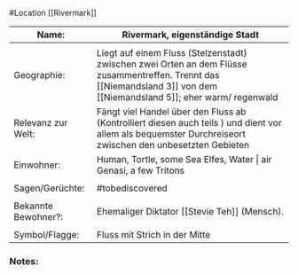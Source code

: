 #Location [[Rivermark]]

| Name:               | Rivermark, eigenständige Stadt                                                                                                                                                           |
| ------------------- | ---------------------------------------------------------------------------------------------------------------------------------------------------------------------------------------- |
|                     |                                                                                                                                                                                          |
| Geographie:         | Liegt auf einem Fluss (Stelzenstadt) zwischen zwei Orten an dem Flüsse zusammentreffen. Trennt das [[Niemandsland 3]] von dem [[Niemandsland 5]]; eher warm/ regenwald |
| Relevanz zur Welt:  | Fängt viel Handel über den Fluss ab (Kontrolliert diesen auch teils ) und dient vor allem als bequemster Durchreiseort zwischen den unbesetzten Gebieten                                 |
| Einwohner:          | Human, Tortle, some Sea Elfes, Water \| air Genasi, a few Tritons                                                                                                                        |
|                     |                                                                                                                                                                                          |
| Sagen/Gerüchte:     | #tobediscovered                                                                                                                                                                          |
|                     |                                                                                                                                                                                          |
| Bekannte Bewohner?: | Ehemaliger Diktator [[Stevie Teh]] (Mensch).                                                                                                                                    |
|                     |                                                                                                                                                                                          |
| Symbol/Flagge:      | Fluss mit Strich in der Mitte                                                                                                                                                            |
### Notes:


